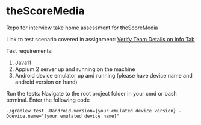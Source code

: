 # theScoreMedia
Repo for interview take home assessment for theScoreMedia

Link to test scenario covered in assignment: [Verify Team Details on Info Tab](https://docs.google.com/document/d/1SjiK4f8M02ISsKFlbSwg6Ct_hkijnE9PmPDYhkPaao0/edit)

Test requirements:
1. Java11
2. Appium 2 server up and running on the machine
3. Android device emulator up and running (please have device name and android version on hand)

Run the tests:
Navigate to the root project folder in your cmd or bash terminal.  Enter the following code

`./gradlew test -Dandroid.version={your emulated device version} -Ddevice.name="{your emulated device name}"`
